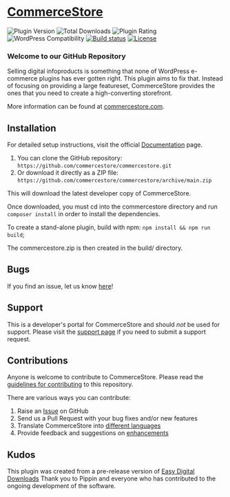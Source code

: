 # [CommerceStore](https://commercestore.com) #

![Plugin Version](https://img.shields.io/wordpress/plugin/v/commercestore.svg?maxAge=2592000) ![Total Downloads](https://img.shields.io/wordpress/plugin/dt/commercestore.svg?maxAge=2592000) ![Plugin Rating](https://img.shields.io/wordpress/plugin/r/commercestore.svg?maxAge=2592000) ![WordPress Compatibility](https://img.shields.io/wordpress/v/commercestore.svg?maxAge=2592000) [![Build status](https://badge.buildkite.com/5003366a016d97531ed332b9bcb48c528f8824008d716704d0.svg?branch=main)](https://buildkite.com/intellispire/commercestore?branch=main) [![License](https://img.shields.io/badge/license-GPL--2.0%2B-red.svg)](https://github.com/intellispire/commercestore/blob/master/license.txt)

### Welcome to our GitHub Repository

Selling digital infoproducts is something that none of WordPress e-commerce plugins has ever gotten right. This plugin aims to fix that. Instead of focusing on providing a large featureset, CommerceStore provides the ones that you need to create a high-converting storefront.

More information can be found at [commercestore.com](https://commercestore.com/).

## Installation ##

For detailed setup instructions, visit the official [Documentation](https://commercestore.com/documentation/) page.

1. You can clone the GitHub repository: `https://github.com/commercestore/commercestore.git`
2. Or download it directly as a ZIP file: `https://github.com/commercestore/commercestore/archive/main.zip`

This will download the latest developer copy of CommerceStore.

Once downloaded, you must cd into the commercestore directory and run `composer install` in order to install the dependencies.

To create a stand-alone plugin, build with npm: `npm install && npm run build`;

The commercestore.zip is then created in the build/ directory.

## Bugs ##
If you find an issue, let us know [here](https://github.com/intellispire/commercestore/issues?state=open)!

## Support ##
This is a developer's portal for CommerceStore and should _not_ be used for support. Please visit the [support page](https://commercestore.com/support) if you need to submit a support request.

## Contributions ##
Anyone is welcome to contribute to CommerceStore. Please read the [guidelines for contributing](https://github.com/intellispire/commercestore/blob/master/CONTRIBUTING.md) to this repository.

There are various ways you can contribute:

1. Raise an [Issue](https://github.com/intellispire/commercestore/issues) on GitHub
2. Send us a Pull Request with your bug fixes and/or new features
3. Translate CommerceStore into [different languages](http://docs.commercestore.com/article/1023-translating-commercestore)
4. Provide feedback and suggestions on [enhancements](https://github.com/intellispire/commercestore/issues?direction=desc&labels=Enhancement&page=1&sort=created&state=open)

## Kudos ##
This plugin was created from a pre-release version of [Easy Digital Downloads](https://easydigitaldownloads.com) Thank you to Pippin and everyone who has contributed to the ongoing development of the software.
